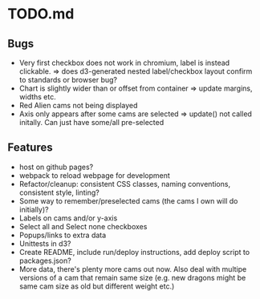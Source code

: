 # TODO.md

## Bugs
* Very first checkbox does not work in chromium, label is instead clickable.
    => does d3-generated nested label/checkbox layout confirm to standards or browser bug?
* Chart is slightly wider than or offset from container
    => update margins, widths etc.
* Red Alien cams not being displayed
* Axis only appears after some cams are selected
    => update() not called initally. Can just have some/all pre-selected

## Features
* host on github pages?
* webpack to reload webpage for development
* Refactor/cleanup: consistent CSS classes, naming conventions, consistent style, linting?
* Some way to remember/preselected cams (the cams I own will do initially)?
* Labels on cams and/or y-axis
* Select all and Select none checkboxes
* Popups/links to extra data
* Unittests in d3?
* Create README, include run/deploy instructions, add deploy script to packages.json?
* More data, there's plenty more cams out now.
  Also deal with multipe versions of a cam that remain same size (e.g. new dragons might be same cam size as old but different weight etc.)
